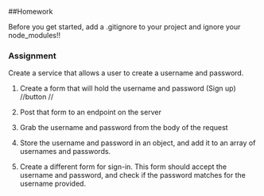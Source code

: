 ##Homework

Before you get started, add a .gitignore to your project and ignore your node_modules!!

### Assignment

Create a service that allows a user to create a username and password.

1. Create a form that will hold the username and password (Sign up)
//button
//

2. Post that form to an endpoint on the server
3. Grab the username and password from the body of the request
4. Store the username and password in an object, and add it to an array of usernames and passwords.
5. Create a different form for sign-in. This form should accept the username and password, and check if the password matches for the username provided.


